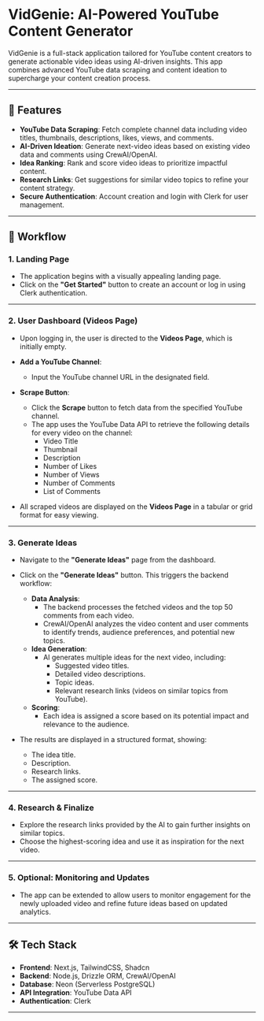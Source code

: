 # VidGenie: AI-Powered YouTube Content Generator  

VidGenie is a full-stack application tailored for YouTube content creators to generate actionable video ideas using AI-driven insights. This app combines advanced YouTube data scraping and content ideation to supercharge your content creation process.  

---

## 🚀 Features  

- **YouTube Data Scraping**: Fetch complete channel data including video titles, thumbnails, descriptions, likes, views, and comments.  
- **AI-Driven Ideation**: Generate next-video ideas based on existing video data and comments using CrewAI/OpenAI.  
- **Idea Ranking**: Rank and score video ideas to prioritize impactful content.  
- **Research Links**: Get suggestions for similar video topics to refine your content strategy.  
- **Secure Authentication**: Account creation and login with Clerk for user management.  

---

## 📖 Workflow  

### 1. **Landing Page**  
   - The application begins with a visually appealing landing page.  
   - Click on the **"Get Started"** button to create an account or log in using Clerk authentication.  

---

### 2. **User Dashboard (Videos Page)**  
   - Upon logging in, the user is directed to the **Videos Page**, which is initially empty.  
   - **Add a YouTube Channel**:  
     - Input the YouTube channel URL in the designated field.  
   - **Scrape Button**:  
     - Click the **Scrape** button to fetch data from the specified YouTube channel.  
     - The app uses the YouTube Data API to retrieve the following details for every video on the channel:  
       - Video Title  
       - Thumbnail  
       - Description  
       - Number of Likes  
       - Number of Views  
       - Number of Comments  
       - List of Comments  

   - All scraped videos are displayed on the **Videos Page** in a tabular or grid format for easy viewing.  

---

### 3. **Generate Ideas**  
   - Navigate to the **"Generate Ideas"** page from the dashboard.  
   - Click on the **"Generate Ideas"** button. This triggers the backend workflow:  
     - **Data Analysis**:  
       - The backend processes the fetched videos and the top 50 comments from each video.  
       - CrewAI/OpenAI analyzes the video content and user comments to identify trends, audience preferences, and potential new topics.  
     - **Idea Generation**:  
       - AI generates multiple ideas for the next video, including:  
         - Suggested video titles.  
         - Detailed video descriptions.  
         - Topic ideas.  
         - Relevant research links (videos on similar topics from YouTube).  
     - **Scoring**:  
       - Each idea is assigned a score based on its potential impact and relevance to the audience.  

   - The results are displayed in a structured format, showing:  
     - The idea title.  
     - Description.  
     - Research links.  
     - The assigned score.  

---

### 4. **Research & Finalize**  
   - Explore the research links provided by the AI to gain further insights on similar topics.  
   - Choose the highest-scoring idea and use it as inspiration for the next video.  

---

### 5. **Optional: Monitoring and Updates**  
   - The app can be extended to allow users to monitor engagement for the newly uploaded video and refine future ideas based on updated analytics.  

---

## 🛠️ Tech Stack  

- **Frontend**: Next.js, TailwindCSS, Shadcn  
- **Backend**: Node.js, Drizzle ORM, CrewAI/OpenAI  
- **Database**: Neon (Serverless PostgreSQL)  
- **API Integration**: YouTube Data API  
- **Authentication**: Clerk  

---

